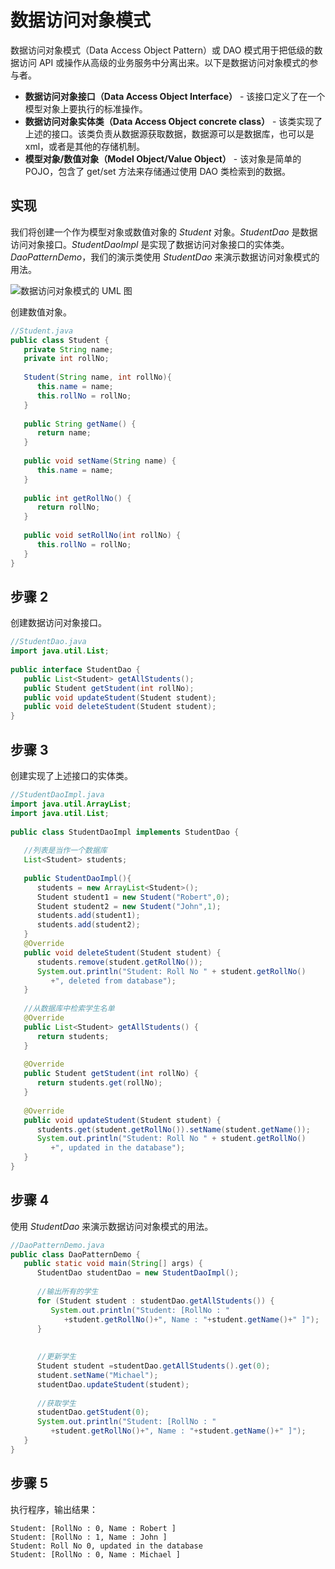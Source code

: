 # 数据访问对象模式

数据访问对象模式（Data Access Object Pattern）或 DAO 模式用于把低级的数据访问 API 或操作从高级的业务服务中分离出来。以下是数据访问对象模式的参与者。

- **数据访问对象接口（Data Access Object Interface）** - 该接口定义了在一个模型对象上要执行的标准操作。
- **数据访问对象实体类（Data Access Object concrete class）** - 该类实现了上述的接口。该类负责从数据源获取数据，数据源可以是数据库，也可以是 xml，或者是其他的存储机制。
- **模型对象/数值对象（Model Object/Value Object）** - 该对象是简单的 POJO，包含了 get/set 方法来存储通过使用 DAO 类检索到的数据。

## 实现

我们将创建一个作为模型对象或数值对象的 *Student* 对象。*StudentDao* 是数据访问对象接口。*StudentDaoImpl* 是实现了数据访问对象接口的实体类。*DaoPatternDemo*，我们的演示类使用 *StudentDao* 来演示数据访问对象模式的用法。

![数据访问对象模式的 UML 图](https://www.runoob.com/wp-content/uploads/2014/08/dao_pattern_uml_diagram.jpg)

创建数值对象。

```java
//Student.java
public class Student {
   private String name;
   private int rollNo;
 
   Student(String name, int rollNo){
      this.name = name;
      this.rollNo = rollNo;
   }
 
   public String getName() {
      return name;
   }
 
   public void setName(String name) {
      this.name = name;
   }
 
   public int getRollNo() {
      return rollNo;
   }
 
   public void setRollNo(int rollNo) {
      this.rollNo = rollNo;
   }
}

```

## 步骤 2

创建数据访问对象接口。

```java
//StudentDao.java
import java.util.List;
 
public interface StudentDao {
   public List<Student> getAllStudents();
   public Student getStudent(int rollNo);
   public void updateStudent(Student student);
   public void deleteStudent(Student student);
}
```

## 步骤 3

创建实现了上述接口的实体类。

```java
//StudentDaoImpl.java
import java.util.ArrayList;
import java.util.List;
 
public class StudentDaoImpl implements StudentDao {
   
   //列表是当作一个数据库
   List<Student> students;
 
   public StudentDaoImpl(){
      students = new ArrayList<Student>();
      Student student1 = new Student("Robert",0);
      Student student2 = new Student("John",1);
      students.add(student1);
      students.add(student2);    
   }
   @Override
   public void deleteStudent(Student student) {
      students.remove(student.getRollNo());
      System.out.println("Student: Roll No " + student.getRollNo() 
         +", deleted from database");
   }
 
   //从数据库中检索学生名单
   @Override
   public List<Student> getAllStudents() {
      return students;
   }
 
   @Override
   public Student getStudent(int rollNo) {
      return students.get(rollNo);
   }
 
   @Override
   public void updateStudent(Student student) {
      students.get(student.getRollNo()).setName(student.getName());
      System.out.println("Student: Roll No " + student.getRollNo() 
         +", updated in the database");
   }
}
```

## 步骤 4

使用 *StudentDao* 来演示数据访问对象模式的用法。

```java
//DaoPatternDemo.java
public class DaoPatternDemo {
   public static void main(String[] args) {
      StudentDao studentDao = new StudentDaoImpl();
 
      //输出所有的学生
      for (Student student : studentDao.getAllStudents()) {
         System.out.println("Student: [RollNo : "
            +student.getRollNo()+", Name : "+student.getName()+" ]");
      }
 
 
      //更新学生
      Student student =studentDao.getAllStudents().get(0);
      student.setName("Michael");
      studentDao.updateStudent(student);
 
      //获取学生
      studentDao.getStudent(0);
      System.out.println("Student: [RollNo : "
         +student.getRollNo()+", Name : "+student.getName()+" ]");      
   }
}
```

## 步骤 5

执行程序，输出结果：

```
Student: [RollNo : 0, Name : Robert ]
Student: [RollNo : 1, Name : John ]
Student: Roll No 0, updated in the database
Student: [RollNo : 0, Name : Michael ]
```